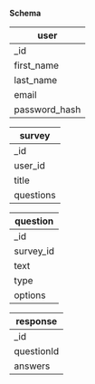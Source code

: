 **Schema**

| user          |
| ------------- |
| \_id          | ObjectId
| first_name    | String
| last_name     | String
| email         | String
| password_hash | String


| survey    |
| --------- |
| \_id      | ObjectId
| user_id   | ObjectId (References User)
| title     | String
| questions | Array of ObjectId (References Question)


| question  |
| --------- |
| \_id      | ObjectId
| survey_id | ObjectId (References Survey)
| text      | String
| type      | String (e.g., 'text', 'multiple-choice', etc.)
| options   | Array of String (for multiple-choice questions)


| response   |
| ---------- |
| \_id       | ObjectId
| questionId | ObjectId (References Question)
| answers    | Array (Data type depends on the type of question)